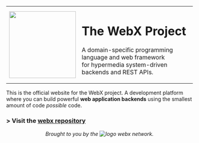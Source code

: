 <div align="center">
  <table>
    <tbody>
      <tr>
        <td><img src="https://raw.githubusercontent.com/webx-net/webx/master/assets/logo_grad.png" height="180px"/></td>
        <td>
          <h1>The WebX Project</h1>
          <p>
            A domain-specific programming language and web framework <br>
            for hypermedia system-driven backends and REST APIs.
          </p>
        </td>
      </tr>
    </tbody>
  </table>
</div>

This is the official website for the WebX project.
A development platform where you can build powerful **web application backends** using the smallest amount of code _possible_ code.

### \> Visit the [webx repository](https://github.com/webx-net/webx)

<div align="center">
  
_Brought to you by the ![logo](https://avatars.githubusercontent.com/u/143346084?s=20) webx network._

</div>
